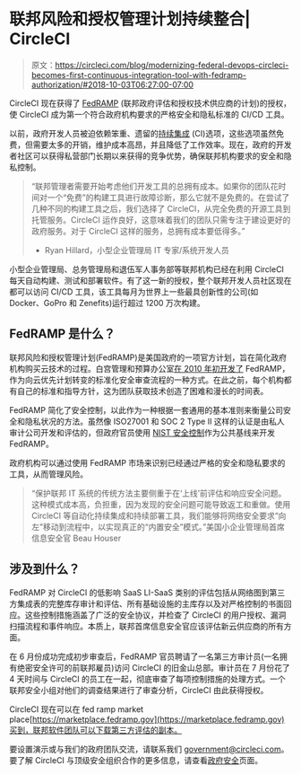 # 联邦风险和授权管理计划持续整合| CircleCI

> 原文：<https://circleci.com/blog/modernizing-federal-devops-circleci-becomes-first-continuous-integration-tool-with-fedramp-authorization/#2018-10-03T06:27:00-07:00>

CircleCI 现在获得了 [FedRAMP](https://tailored.fedramp.gov/) (联邦政府评估和授权技术供应商的计划)的授权，使 CircleCI 成为第一个符合政府机构要求的严格安全和隐私标准的 CI/CD 工具。

以前，政府开发人员被迫依赖笨重、遗留的[持续集成](https://circleci.com/continuous-integration/) (CI)选项，这些选项虽然免费，但需要太多的开销，维护成本高昂，并且降低了工作效率。现在，政府的开发者社区可以获得私营部门长期以来获得的竞争优势，确保联邦机构要求的安全和隐私控制。

> “联邦管理者需要开始考虑他们开发工具的总拥有成本。如果你的团队花时间对一个“免费”的构建工具进行故障诊断，那么它就不是免费的。在尝试了几种不同的构建工具之后，我们选择了 CircleCI，从完全免费的开源工具到托管服务。CircleCI 运作良好，这意味着我们的团队只需专注于建设更好的政府服务。对于 CircleCI 这样的服务，总拥有成本要低得多。”
> - Ryan Hillard，小型企业管理局 IT 专家/系统开发人员

小型企业管理局、总务管理局和退伍军人事务部等联邦机构已经在利用 CircleCI 每天自动构建、测试和部署软件。有了这一新的授权，整个联邦开发人员社区现在都可以访问 CI/CD 工具，该工具每月为世界上一些最具创新性的公司(如 Docker、GoPro 和 Zenefits)运行超过 1200 万次构建。

## FedRAMP 是什么？

联邦风险和授权管理计划(FedRAMP)是美国政府的一项官方计划，旨在简化政府机构购买云技术的过程。白宫管理和预算办公室[在 2010 年初开发了](https://fcw.com/articles/2016/05/06/fedramp-timeline.aspx) FedRAMP，作为向云优先计划转变的标准化安全审查流程的一种方式。在此之前，每个机构都有自己的标准和指导方针，这为团队获取技术创造了困难和漫长的时间表。

FedRAMP 简化了安全控制，以此作为一种根据一套通用的基本准则来衡量公司安全和隐私状况的方法。虽然像 ISO27001 和 SOC 2 Type II 这样的认证是由私人审计公司开发和评估的，但政府官员使用 [NIST 安全控制](https://gcn.com/articles/2018/06/14/fedramp-updates.aspx)作为公共基线来开发 FedRAMP。

政府机构可以通过使用 FedRAMP 市场来识别已经通过严格的安全和隐私要求的工具，从而管理风险。

> “保护联邦 IT 系统的传统方法主要侧重于在‘上线’前评估和响应安全问题。这种模式成本高，负担重，因为发现的安全问题可能导致返工和重做。使用 CircleCI 等自动化持续集成和持续部署工具，我们能够将网络安全要求“向左”移动到流程中，以实现真正的“内置安全”模式。”美国小企业管理局首席信息安全官 Beau Houser

## 涉及到什么？

FedRAMP 对 CircleCI 的低影响 SaaS LI-SaaS 类别的评估包括从网络图到第三方集成表的完整库存审计和评估、所有基础设施的主库存以及对严格控制的书面回应。这些控制措施涵盖了广泛的安全协议，并检查了 CircleCI 的用户授权、漏洞扫描流程和事件响应。本质上，联邦首席信息安全官应该评估新云供应商的所有方面。

在 6 月份成功完成初步审查后，FedRAMP 官员聘请了一名第三方审计员(一名拥有绝密安全许可的前联邦雇员)访问 CircleCI 的旧金山总部。审计员在 7 月份花了 4 天时间与 CircleCI 的员工在一起，彻底审查了每项控制措施的处理方式。一个联邦安全小组对他们的调查结果进行了审查分析，CircleCI 由此获得授权。

CircleCI 现在可以在 fed ramp market place[https://marketplace.fedramp.gov](https://marketplace.fedramp.gov)买到，联邦软件团队可以下载第三方评估的副本。

要设置演示或与我们的政府团队交流，请联系我们 government@circleci.com。要了解 CircleCI 与顶级安全组织合作的更多信息，请查看[政府安全](/government/)页面。